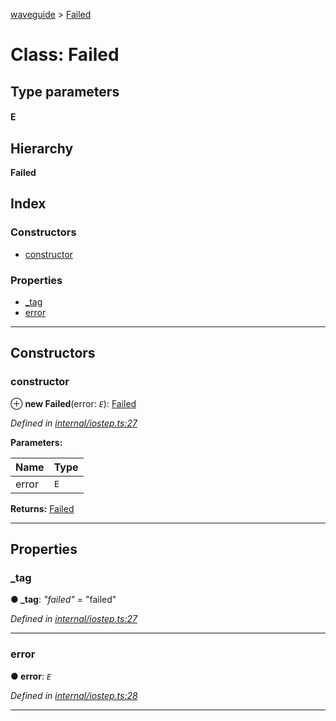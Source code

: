 [waveguide](../README.md) > [Failed](../classes/failed.md)

# Class: Failed

## Type parameters
#### E 
## Hierarchy

**Failed**

## Index

### Constructors

* [constructor](failed.md#constructor)

### Properties

* [_tag](failed.md#_tag)
* [error](failed.md#error)

---

## Constructors

<a id="constructor"></a>

###  constructor

⊕ **new Failed**(error: *`E`*): [Failed](failed.md)

*Defined in [internal/iostep.ts:27](https://github.com/rzeigler/waveguide/blob/a4eddcf/src/internal/iostep.ts#L27)*

**Parameters:**

| Name | Type |
| ------ | ------ |
| error | `E` |

**Returns:** [Failed](failed.md)

___

## Properties

<a id="_tag"></a>

###  _tag

**● _tag**: *"failed"* = "failed"

*Defined in [internal/iostep.ts:27](https://github.com/rzeigler/waveguide/blob/a4eddcf/src/internal/iostep.ts#L27)*

___
<a id="error"></a>

###  error

**● error**: *`E`*

*Defined in [internal/iostep.ts:28](https://github.com/rzeigler/waveguide/blob/a4eddcf/src/internal/iostep.ts#L28)*

___

